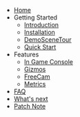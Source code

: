 - [Home](/)
- Getting Started
  - [Introduction](getting-started/introduction.md)
  - [Installation](getting-started/installation.md)
  - [DemoSceneTour](getting-started/demo.md)
  - [Quick Start](getting-started/quick-start.md)
- Features
  - [In Game Console](features/console.md)
  - [Gizmos](features/gizmos.md)
  - [FreeCam](features/freecam.md)
  - [Metrics](features/metrics.md)
- [FAQ](faq.md)
- [What's next](whatNext.md)
- [Patch Note](patchnote.md)